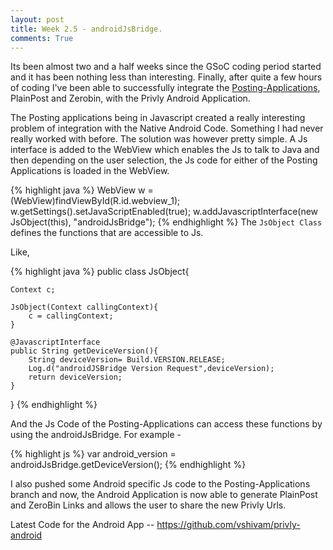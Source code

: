 ```yaml
---
layout: post
title: Week 2.5 - androidJsBridge. 
comments: True
---
```


Its been almost two and a half weeks since the GSoC coding period started and it has been nothing less than interesting. Finally, after quite a few hours of coding I've been able to successfully integrate the <a href="https://github.com/vshivam/privly-applications/tree/posting-applications">Posting-Applications</a>, PlainPost and Zerobin, with the Privly Android Application.

The Posting applications being in Javascript created a really interesting problem of integration with the Native Android Code. Something I had never really worked with before.  The solution was however pretty simple. A Js interface is added to the WebView which enables the Js to talk to Java and then depending on the user selection, the Js code for either of the Posting Applications is loaded in the WebView.

{% highlight java %}
WebView w = (WebView)findViewById(R.id.webview_1);
w.getSettings().setJavaScriptEnabled(true);
w.addJavascriptInterface(new JsObject(this), "androidJsBridge");
{% endhighlight %}
The <code>JsObject Class</code> defines the functions that are accessible to Js.

Like,

{% highlight java %}
public class JsObject{

    Context c;

    JsObject(Context callingContext){
        c = callingContext;
    }

    @JavascriptInterface
    public String getDeviceVersion(){
        String deviceVersion= Build.VERSION.RELEASE;
        Log.d("androidJSBridge Version Request",deviceVersion);
        return deviceVersion;
    }
}
{% endhighlight %}

And the Js Code of the Posting-Applications can access these functions by using the androidJsBridge.
For example -

{% highlight js %}
var android_version = androidJsBridge.getDeviceVersion();
{% endhighlight %}

I also pushed some Android specific Js code to the Posting-Applications branch and now, the Android Application is now able to generate PlainPost and ZeroBin Links and allows the user to share the new Privly Urls.

Latest Code for the Android App -- <https://github.com/vshivam/privly-android>